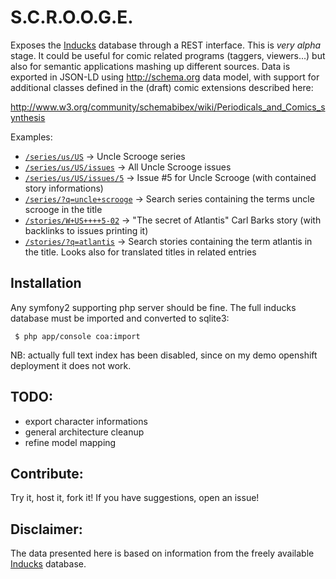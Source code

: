 S.C.R.O.O.G.E.
==============

Exposes the [Inducks][1] database through a REST interface. 
This is *very alpha* stage. It could be useful for comic related programs (taggers, viewers...)
but also for semantic applications mashing up different sources.
Data is exported in JSON-LD using http://schema.org data model, with support for additional
classes defined in the (draft) comic extensions described here: 

  http://www.w3.org/community/schemabibex/wiki/Periodicals_and_Comics_synthesis

Examples:

 - [`/series/us/US`](http://scrooge-nkap.rhcloud.com/series/us/US) -> Uncle Scrooge series 
 - [`/series/us/US/issues`](http://scrooge-nkap.rhcloud.com/series/us/US/issues) -> All Uncle Scrooge issues
 - [`/series/us/US/issues/5`](http://scrooge-nkap.rhcloud.com/series/us/US/issues/5) -> Issue #5 for Uncle Scrooge (with contained story informations) 
 - [`/series/?q=uncle+scrooge`](http://scrooge-nkap.rhcloud.com/series/?q=uncle+scrooge) -> Search series containing the terms uncle scrooge in the title
 - [`/stories/W+US++++5-02`](http://scrooge-nkap.rhcloud.com/stories/W+US++++5-02) -> "The secret of Atlantis" Carl Barks story (with backlinks to issues printing it)
 - [`/stories/?q=atlantis`](http://scrooge-nkap.rhcloud.com/stories/?q=uncle+scrooge) -> Search stories containing the term atlantis in the title. Looks also for translated titles in related entries


Installation
------------

Any symfony2 supporting php server should be fine. The full inducks database must
be imported and converted to sqlite3:

```
 $ php app/console coa:import
```

NB: actually full text index has been disabled, since on my demo openshift deployment it does not work.

TODO:
----

 - export character informations
 - general architecture cleanup
 - refine model mapping

Contribute:
----------

Try it, host it, fork it! If you have suggestions, open an issue!

Disclaimer:
----------

The data presented here is based on information from the freely available
[Inducks][1] database.


[1]:  http://inducks.org

